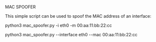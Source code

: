 MAC SPOOFER

This simple script can be used to spoof the MAC address of an interface:

python3 mac_spoofer.py -i eth0 -m 00:aa:11:bb:22:cc

python3 mac_spoofer.py --interface eth0 --mac 00:aa:11:bb:22:cc

